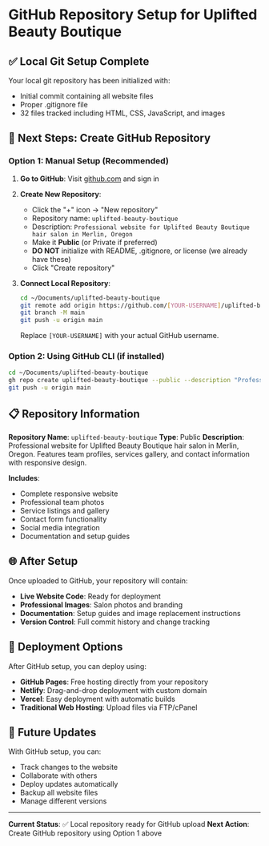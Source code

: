 # GitHub Repository Setup for Uplifted Beauty Boutique

## ✅ Local Git Setup Complete
Your local git repository has been initialized with:
- Initial commit containing all website files
- Proper .gitignore file
- 32 files tracked including HTML, CSS, JavaScript, and images

## 🚀 Next Steps: Create GitHub Repository

### Option 1: Manual Setup (Recommended)
1. **Go to GitHub**: Visit [github.com](https://github.com) and sign in
2. **Create New Repository**:
   - Click the "+" icon → "New repository"
   - Repository name: `uplifted-beauty-boutique`
   - Description: `Professional website for Uplifted Beauty Boutique hair salon in Merlin, Oregon`
   - Make it **Public** (or Private if preferred)
   - **DO NOT** initialize with README, .gitignore, or license (we already have these)
   - Click "Create repository"

3. **Connect Local Repository**:
   ```bash
   cd ~/Documents/uplifted-beauty-boutique
   git remote add origin https://github.com/[YOUR-USERNAME]/uplifted-beauty-boutique.git
   git branch -M main
   git push -u origin main
   ```
   Replace `[YOUR-USERNAME]` with your actual GitHub username.

### Option 2: Using GitHub CLI (if installed)
```bash
cd ~/Documents/uplifted-beauty-boutique
gh repo create uplifted-beauty-boutique --public --description "Professional website for Uplifted Beauty Boutique hair salon in Merlin, Oregon"
git push -u origin main
```

## 📋 Repository Information

**Repository Name**: `uplifted-beauty-boutique`
**Type**: Public
**Description**: Professional website for Uplifted Beauty Boutique hair salon in Merlin, Oregon. Features team profiles, services gallery, and contact information with responsive design.

**Includes**:
- Complete responsive website
- Professional team photos
- Service listings and gallery
- Contact form functionality
- Social media integration
- Documentation and setup guides

## 🌐 After Setup

Once uploaded to GitHub, your repository will contain:
- **Live Website Code**: Ready for deployment
- **Professional Images**: Salon photos and branding
- **Documentation**: Setup guides and image replacement instructions
- **Version Control**: Full commit history and change tracking

## 📖 Deployment Options

After GitHub setup, you can deploy using:
- **GitHub Pages**: Free hosting directly from your repository
- **Netlify**: Drag-and-drop deployment with custom domain
- **Vercel**: Easy deployment with automatic builds
- **Traditional Web Hosting**: Upload files via FTP/cPanel

## 🔧 Future Updates

With GitHub setup, you can:
- Track changes to the website
- Collaborate with others
- Deploy updates automatically
- Backup all website files
- Manage different versions

---

**Current Status**: ✅ Local repository ready for GitHub upload
**Next Action**: Create GitHub repository using Option 1 above